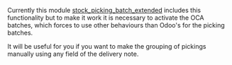 Currently this module [stock_picking_batch_extended](https://github.com/OCA/stock-logistics-workflow/tree/16.0/stock_picking_batch_extended) includes this functionality but to make it work it is necessary to activate the OCA batches, which forces to use other behaviours than Odoo's for the picking batches.

It will be useful for you if you want to make the grouping of pickings manually using any field of the delivery note.
